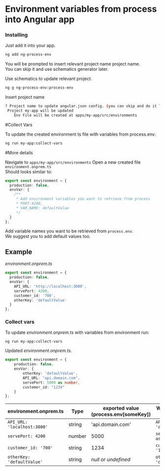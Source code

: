 # Environment variables from process into Angular app


### Installing
Just add it into your app.

```bash
ng add ng-process-env
```

You will be prompted to insert relevant project name project name.  
You can skip it and use schematics generator later. 

Use schematics to update relevant project.

```bash
ng g ng-process-env:process-env
```

Insert project name 
```bash
? Project name to update angular.json config. (you can skip and do it later using schematics or manually) my-app
 Project my-app will be updated
    Env File will be created at apps/my-app/src/environments
```

#Collect Vars

To update the created environment ts file with variables from process.env:
```bash
ng run my-app:collect-vars
```


#More details

Navigate to `apps/my-app/src/environments` 
Open a new created file `environment.onprem.ts`  
Should looks similar to: 

```typescript
export const environment = {
  production: false,
  envVar: {
    /**
     * Add environment variables you want to retrieve from process
     * PORT:4200,
     * VAR_NAME: defaultValue
     */
  }
};
```

Add variable names you want to be retrieved from `process.env`.  
We suggest you to add default values too. 

## Example

_environment.onprem.ts_

```typescript
export const environment = {
  production: false,
  envVar: {
    API_URL: 'http://localhost:3000',
    servePort: 4200,
    customer_id: '700',
    otherKey: 'defaultValue'
  }
};
```

### Collect vars 

To update _environment.onprem.ts_ with variables from environment run:

```shell script
ng run my-app:collect-vars
```

Updated _environment.onprem.ts_.
```typescript
export const environment = {
    production: false,
    envVar: {
        otherKey: 'defaultValue',
        API_URL: "api.domain.com",
        servePort: 5000 as number,
        customer_id: "1234"
    }
};
```

| environment.onprem.ts           | Type   | exported value   (process.env[someKey])| Will be changed with       |
|---------------------------------|--------|--------------------------------------|------------------------------|
| `API_URL: 'localhost:3000'`     | string | 'api.domain.com'                     | `API_URL: 'api.domain.com'`  |
| `servePort: 4200`               | number | 5000                                 | `servePort: 5000 as number`  |
| `customer_id: '700'`            | string | 1234                                 | `customer_id: '1234'`        |
| `otherKey: 'defaultValue'`      | string | _null or undefined_                  | `otherKey: 'defaultValue'`   |


